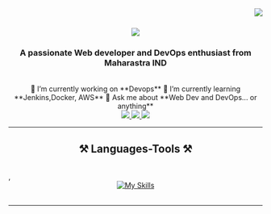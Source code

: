 <img align="right" src="https://visitor-badge.laobi.icu/badge?page_id=salesp07.salesp07" />
<h1 align="center">
    <img src="https://readme-typing-svg.herokuapp.com/?font=Righteous&size=35&center=true&vCenter=true&width=500&height=70&duration=4000&lines=Hi+There!+👋;+I'm+Pratik+Raundale!;" />
</h1>
<h3 align="center">A passionate Web developer and DevOps enthusiast from Maharastra IND</h3>
<br/>
<div align="center">
 🔭 I’m currently working on **Devops**
 🌱 I’m currently learning **Jenkins,Docker, AWS**
💬 Ask me about **Web Dev and DevOps... or anything**
 </div>
<div align="center"> 
  <a href="mailto:pratikraundale12@gmail.com">
    <img src="https://img.shields.io/badge/Gmail-333333?style=for-the-badge&logo=gmail&logoColor=red" />
  </a>
  <a href="https://www.linkedin.com/in/pratik-raundale-953bb61b4" target="_blank">
    <img src="https://img.shields.io/badge/LinkedIn-0077B5?style=for-the-badge&logo=linkedin&logoColor=white" target="_blank" />
  </a>
  <a href="https://pratikraundale.netlify.app/" target="_blank">
     <img src="https://img.shields.io/badge/Portfolio-FF5722?style=for-the-badge&logo=todoist&logoColor=white" target="_blank" /> <!-- sqlite, safari, google-chrome are other good icon options -->
  </a>
</div>
 <hr/>
<h2 align="center">⚒️ Languages-Tools ⚒️</h2>
<br/>,
<div align="center">
   <a href="https://skillicons.dev">
  <img src="https://skillicons.dev/icons?i=html,css,js,php,mysql,git,github,aws,maven,jenkins,java,arduino,vscode,eclipse," alt="My Skills">
</a>
</div>
<br/>
<hr/>
